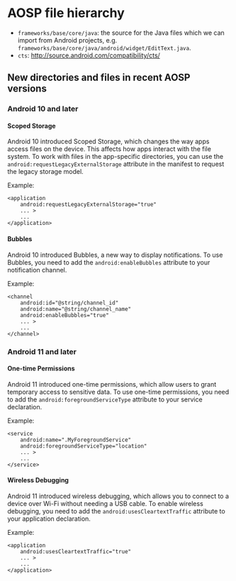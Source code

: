 # AOSP file hierarchy

-   `frameworks/base/core/java`: the source for the Java files which we can import from Android projects, e.g. `frameworks/base/core/java/android/widget/EditText.java`.
-   `cts`: <http://source.android.com/compatibility/cts/>

## New directories and files in recent AOSP versions

### Android 10 and later

#### Scoped Storage

Android 10 introduced Scoped Storage, which changes the way apps access files on the device. This affects how apps interact with the file system. To work with files in the app-specific directories, you can use the `android:requestLegacyExternalStorage` attribute in the manifest to request the legacy storage model.

Example:

    <application
        android:requestLegacyExternalStorage="true"
        ... >
        ...
    </application>

#### Bubbles

Android 10 introduced Bubbles, a new way to display notifications. To use Bubbles, you need to add the `android:enableBubbles` attribute to your notification channel.

Example:

    <channel
        android:id="@string/channel_id"
        android:name="@string/channel_name"
        android:enableBubbles="true"
        ... >
        ...
    </channel>

### Android 11 and later

#### One-time Permissions

Android 11 introduced one-time permissions, which allow users to grant temporary access to sensitive data. To use one-time permissions, you need to add the `android:foregroundServiceType` attribute to your service declaration.

Example:

    <service
        android:name=".MyForegroundService"
        android:foregroundServiceType="location"
        ... >
        ...
    </service>

#### Wireless Debugging

Android 11 introduced wireless debugging, which allows you to connect to a device over Wi-Fi without needing a USB cable. To enable wireless debugging, you need to add the `android:usesCleartextTraffic` attribute to your application declaration.

Example:

    <application
        android:usesCleartextTraffic="true"
        ... >
        ...
    </application>
